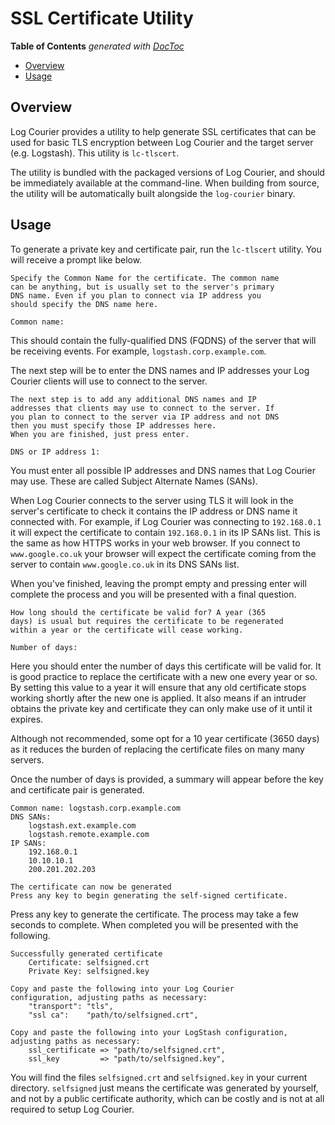 # SSL Certificate Utility

<!-- START doctoc generated TOC please keep comment here to allow auto update -->
<!-- DON'T EDIT THIS SECTION, INSTEAD RE-RUN doctoc TO UPDATE -->
**Table of Contents**  *generated with [DocToc](https://github.com/thlorenz/doctoc)*

- [Overview](#overview)
- [Usage](#usage)

<!-- END doctoc generated TOC please keep comment here to allow auto update -->

## Overview

Log Courier provides a utility to help generate SSL certificates that can be
used for basic TLS encryption between Log Courier and the target server (e.g.
Logstash). This utility is `lc-tlscert`.

The utility is bundled with the packaged versions of Log Courier, and should be
immediately available at the command-line. When building from source, the
utility will be automatically built alongside the `log-courier` binary.

## Usage

To generate a private key and certificate pair, run the `lc-tlscert` utility.
You will receive a prompt like below.

```
Specify the Common Name for the certificate. The common name
can be anything, but is usually set to the server's primary
DNS name. Even if you plan to connect via IP address you
should specify the DNS name here.

Common name:
```

This should contain the fully-qualified DNS (FQDNS) of the server that will be
receiving events. For example, `logstash.corp.example.com`.

The next step will be to enter the DNS names and IP addresses your Log Courier
clients will use to connect to the server.

```
The next step is to add any additional DNS names and IP
addresses that clients may use to connect to the server. If
you plan to connect to the server via IP address and not DNS
then you must specify those IP addresses here.
When you are finished, just press enter.

DNS or IP address 1:
```

You must enter all possible IP addresses and DNS names that Log Courier may use.
These are called Subject Alternate Names (SANs).

When Log Courier connects to the server using TLS it will look in the server's
certificate to check it contains the IP address or DNS name it connected with.
For example, if Log Courier was connecting to `192.168.0.1` it will expect the
certificate to contain `192.168.0.1` in its IP SANs list. This is the same as
how HTTPS works in your web browser. If you connect to `www.google.co.uk` your
browser will expect the certificate coming from the server to contain
`www.google.co.uk` in its DNS SANs list.

When you've finished, leaving the prompt empty and pressing enter will complete
the process and you will be presented with a final question.

```
How long should the certificate be valid for? A year (365
days) is usual but requires the certificate to be regenerated
within a year or the certificate will cease working.

Number of days:
```

Here you should enter the number of days this certificate will be valid for. It
is good practice to replace the certificate with a new one every year or so. By
setting this value to a year it will ensure that any old certificate stops
working shortly after the new one is applied. It also means if an intruder
obtains the private key and certificate they can only make use of it until it
expires.

Although not recommended, some opt for a 10 year certificate (3650 days) as it
reduces the burden of replacing the certificate files on many many servers.

Once the number of days is provided, a summary will appear before the key and
certificate pair is generated.

```
Common name: logstash.corp.example.com
DNS SANs:
    logstash.ext.example.com
    logstash.remote.example.com
IP SANs:
    192.168.0.1
    10.10.10.1
    200.201.202.203

The certificate can now be generated
Press any key to begin generating the self-signed certificate.
```

Press any key to generate the certificate. The process may take a few seconds
to complete. When completed you will be presented with the following.

```
Successfully generated certificate
    Certificate: selfsigned.crt
    Private Key: selfsigned.key

Copy and paste the following into your Log Courier
configuration, adjusting paths as necessary:
    "transport": "tls",
    "ssl ca":    "path/to/selfsigned.crt",

Copy and paste the following into your LogStash configuration,
adjusting paths as necessary:
    ssl_certificate => "path/to/selfsigned.crt",
    ssl_key         => "path/to/selfsigned.key",
```

You will find the files `selfsigned.crt` and `selfsigned.key` in your current
directory. `selfsigned` just means the certificate was generated by yourself,
and not by a public certificate authority, which can be costly and is not at
all required to setup Log Courier.
